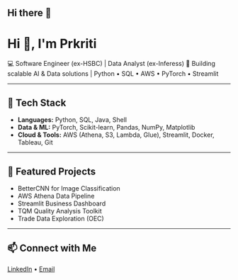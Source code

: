 ## Hi there 👋

# Hi 👋, I'm Prkriti  

💻 Software Engineer (ex-HSBC) | Data Analyst (ex-Inferess) 
🚀 Building scalable AI & Data solutions | Python • SQL • AWS • PyTorch • Streamlit  

---

## 🔧 Tech Stack  
- **Languages:** Python, SQL, Java, Shell  
- **Data & ML:** PyTorch, Scikit-learn, Pandas, NumPy, Matplotlib  
- **Cloud & Tools:** AWS (Athena, S3, Lambda, Glue), Streamlit, Docker, Tableau, Git  

---

## 📂 Featured Projects  
- BetterCNN for Image Classification  
- AWS Athena Data Pipeline  
- Streamlit Business Dashboard  
- TQM Quality Analysis Toolkit  
- Trade Data Exploration (OEC)  

---

## 📫 Connect with Me  
[LinkedIn](https://www.linkedin.com/in/prkriti-puri-638aa9141/) • [Email](prkritipuri@gmail.com)

<!--
**Prkriti079/Prkriti079** is a ✨ _special_ ✨ repository because its `README.md` (this file) appears on your GitHub profile.

Here are some ideas to get you started:

- 🔭 I’m currently working on ...
- 🌱 I’m currently learning ...
- 👯 I’m looking to collaborate on ...
- 🤔 I’m looking for help with ...
- 💬 Ask me about ...
- 📫 How to reach me: ...
- 😄 Pronouns: ...
- ⚡ Fun fact: ...
-->
